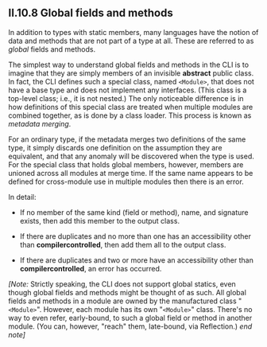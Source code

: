 ## II.10.8 Global fields and methods

In addition to types with static members, many languages have the notion of data and methods that are not part of a type at all. These are referred to as *global* fields and methods.

The simplest way to understand global fields and methods in the CLI is to imagine that they are simply members of an invisible **abstract** public class. In fact, the CLI defines such a special class, named `<Module>`, that does not have a base type and does not implement any interfaces. (This class is a top-level class; i.e., it is not nested.) The only noticeable difference is in how definitions of this special class are treated when multiple modules are combined together, as is done by a class loader. This process is known as *metadata merging*.

For an ordinary type, if the metadata merges two definitions of the same type, it simply discards one definition on the assumption they are equivalent, and that any anomaly will be discovered when the type is used. For the special class that holds global members, however, members are unioned across all modules at merge time. If the same name appears to be defined for cross-module use in multiple modules then there is an error.

In detail:

 * If no member of the same kind (field or method), name, and signature exists, then add this member to the output class.

 * If there are duplicates and no more than one has an accessibility other than **compilercontrolled**, then add them all to the output class.

 * If there are duplicates and two or more have an accessibility other than **compilercontrolled**, an error has occurred.

_[Note:_ Strictly speaking, the CLI does not support global statics, even though global fields and methods might be thought of as such. All global fields and methods in a module are owned by the manufactured class "`<Module>`". However, each module has its own "`<Module>`" class. There's no way to even refer, early-bound, to such a global field or method in another module. (You can, however, "reach" them, late-bound, via Reflection.) _end note]_
